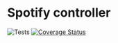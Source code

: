 # Spotify controller 

![Tests](https://github.com/jirimakarius/spotify_controller/workflows/Tests/badge.svg) [![Coverage Status](https://coveralls.io/repos/github/jirimakarius/spotify_controller/badge.svg?branch=master)](https://coveralls.io/github/jirimakarius/spotify_controller?branch=master)
